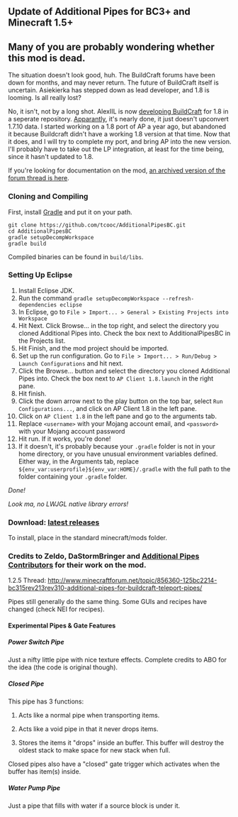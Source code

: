 ## Update of Additional Pipes for BC3+ and Minecraft 1.5+

## Many of you are probably wondering whether this mod is dead. 
The situation doesn't look good, huh.  The BuildCraft forums have been down for months, and may never return.  The future of BuildCraft itself is uncertain.  Asiekierka has stepped down as lead developer, and 1.8 is looming.
Is all really lost?  

No, it isn't, not by a long shot.  AlexIIL is now [developing BuildCraft](https://github.com/AlexIIL/BuildCraft) for 1.8 in a seperate repository.  [Apparantly](http://mod-buildcraft.com/state-of-1710-and-189.html), it's nearly done, it just doesn't upconvert 1.7.10 data.
  I started working on a 1.8 port of AP a year ago, but abandoned it because
Buildcraft didn't have a working 1.8 version at that time.  Now that it does, and I will try to complete my port, and bring AP into the new version.  I'll probably have to take out the LP integration, at least for the time being, 
since it hasn't updated to 1.8. 

If you're looking for documentation on the mod, [an archived version of the forum thread is here](https://web.archive.org/web/20150919105906/http://mod-buildcraft.com/forums/showthread.php?tid=1467).

### Cloning and Compiling ###
First, install [Gradle](https://gradle.org/) and put it on your path.

    git clone https://github.com/tcooc/AdditionalPipesBC.git
    cd AdditionalPipesBC
    gradle setupDecompWorkspace
    gradle build
Compiled binaries can be found in `build/libs`.
    
### Setting Up Eclipse ###
1. Install Eclipse JDK.
2. Run the command `gradle setupDecompWorkspace --refresh-dependencies eclipse`
3. In Eclipse, go to `File > Import... > General > Existing Projects into Workspace`
4. Hit Next.  Click Browse... in the top right, and select the directory you cloned Additional Pipes into.  Check the box next to AdditionalPipesBC in the Projects list.
5. Hit Finish, and the mod project should be imported.
6. Set up the run configuration.  Go to `File > Import... > Run/Debug > Launch Configurations` and hit next.
7. Click the Browse... button and select the directory you cloned Additional Pipes into.  Check the box next to `AP Client 1.8.launch` in the right pane.
8. Hit finish.
9. Click the down arrow next to the play button on the top bar, select `Run Configurations...`, and click on AP Client 1.8 in the left pane.
10. Click on `AP Client 1.8` in the left pane and go to the arguments tab.
11. Replace `<username>` with your Mojang account email, and `<password>` with your Mojang account password
11.  Hit run.  If it works, you're done!
12.  If it doesn't, it's probably because your `.gradle` folder is not in your home directory, or you have unusual environment variables defined.  Either way, in the Arguments tab, replace `${env_var:userprofile}${env_var:HOME}/.gradle` with the full path to the folder containing your `.gradle` folder.

*Done!*

*Look ma, no LWJGL native library errors!*  

### Download: [latest releases](https://github.com/tcooc/AdditionalPipesBC/releases) ####
To install, place in the standard minecraft/mods folder.

### Credits to Zeldo, DaStormBringer and [Additional Pipes Contributors](https://github.com/tcooc/AdditionalPipesBC/graphs/contributors) for their work on the mod.

1.2.5 Thread: http://www.minecraftforum.net/topic/856360-125bc2214-bc315rev213rev310-additional-pipes-for-buildcraft-teleport-pipes/

Pipes still generally do the same thing. Some GUIs and recipes have changed (check NEI for recipes).

#### Experimental Pipes & Gate Features ####

##### Power Switch Pipe #####

Just a nifty little pipe with nice texture effects. Complete credits to ABO for the idea (the code is original though).

##### Closed Pipe #####

This pipe has 3 functions:

1. Acts like a normal pipe when transporting items.

2. Acts like a void pipe in that it never drops items.

3. Stores the items it "drops" inside an buffer. This buffer will destroy the oldest stack to make space for new stack when full.

Closed pipes also have a "closed" gate trigger which activates when the buffer has item(s) inside.

##### Water Pump Pipe #####

Just a pipe that fills with water if a source block is under it.